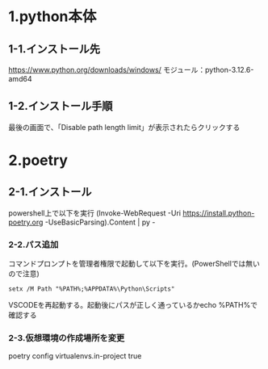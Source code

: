 # 1.python本体

## 1-1.インストール先

https://www.python.org/downloads/windows/
モジュール：python-3.12.6-amd64

## 1-2.インストール手順

最後の画面で、「Disable path length limit」が表示されたらクリックする

# 2.poetry

## 2-1.インストール

powershell上で以下を実行
(Invoke-WebRequest -Uri https://install.python-poetry.org -UseBasicParsing).Content | py -

### 2-2.パス追加
コマンドプロンプトを管理者権限で起動して以下を実行。(PowerShellでは無いので注意)

```
setx /M Path "%PATH%;%APPDATA%\Python\Scripts"
```

VSCODEを再起動する。起動後にパスが正しく通っているかecho %PATH%で確認する

### 2-3.仮想環境の作成場所を変更

poetry config virtualenvs.in-project true

